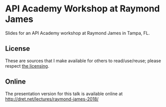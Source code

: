 # API Academy Workshop at Raymond James

Slides for an API Academy workshop at Raymond James in Tampa, FL.


## License

These are sources that I make available for others to read/use/reuse; please respect [the licensing](../LICENSE).


## Online

The presentation version for this talk is available online at http://dret.net/lectures/raymond-james-2018/
